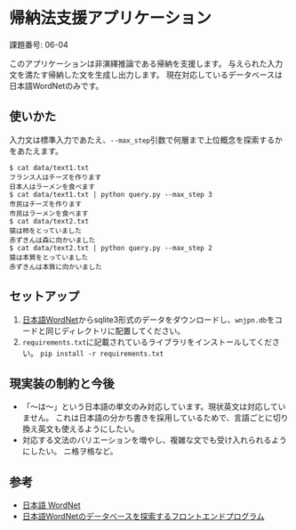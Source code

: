 # 帰納法支援アプリケーション

課題番号: 06-04

このアプリケーションは非演繹推論である帰納を支援します。
与えられた入力文を満たす帰納した文を生成し出力します。
現在対応しているデータベースは日本語WordNetのみです。

## 使いかた

入力文は標準入力であたえ、`--max_step`引数で何層まで上位概念を探索するかをあたえます。

```
$ cat data/text1.txt
フランス人はチーズを作ります
日本人はラーメンを食べます
$ cat data/text1.txt | python query.py --max_step 3
市民はチーズを作ります
市民はラーメンを食べます
$ cat data/text2.txt
猿は柿をとっていました
赤ずきんは森に向かいました
$ cat data/text2.txt | python query.py --max_step 2
猿は本質をとっていました
赤ずきんは本質に向かいました
```

## セットアップ

1. [日本語WordNet](http://compling.hss.ntu.edu.sg/wnja/)からsqlite3形式のデータをダウンロードし、`wnjpn.db`をコードと同じディレクトリに配置してください。
2. `requirements.txt`に記載されているライブラリをインストールしてください。
   `pip install -r requirements.txt`

## 現実装の制約と今後

- 「〜は〜」という日本語の単文のみ対応しています。現状英文は対応していません。
  これは日本語の分かち書きを採用しているためで、言語ごとに切り換え英文も使えるようにしたい。
- 対応する文法のバリエーションを増やし、複雑な文でも受け入れられるようにしたい。
  ニ格ヲ格など。

## 参考

- [日本語 WordNet](http://compling.hss.ntu.edu.sg/wnja/)
- [日本語WordNetのデータベースを探索するフロントエンドプログラム](http://subtech.g.hatena.ne.jp/y_yanbe/20090314/p2)
